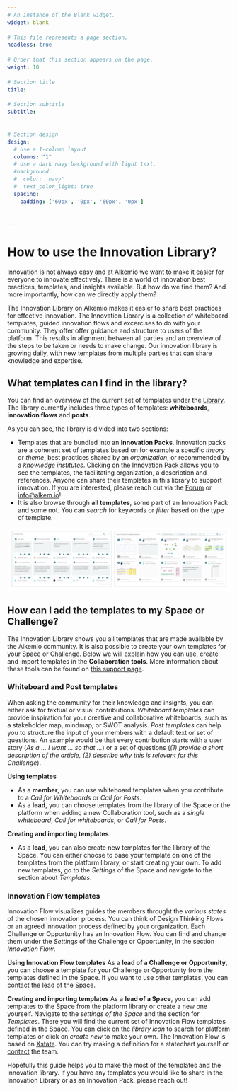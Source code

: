```yaml
---
# An instance of the Blank widget.
widget: blank

# This file represents a page section.
headless: true

# Order that this section appears on the page.
weight: 10

# Section title
title: 

# Section subtitle
subtitle: 


# Section design
design:
  # Use a 1-column layout
  columns: "1"
  # Use a dark navy background with light text.
  #background:
  #  color: 'navy'
  #  text_color_light: true
  spacing:
    padding: ['60px', '0px', '60px', '0px']


---
```


# How to use the Innovation Library?
Innovation is not always easy and at Alkemio we want to make it easier for everyone to innovate effectively. There is a world of innovation best practices, templates, and insights available. But how do we find them? And more importantly, how can we directly apply them?

The Innovation Library on Alkemio makes it easier to share best practices for effective innovation. The Innovation Library is a collection of whiteboard templates, guided innovation flows and excercises to do with your community. They offer offer guidance and structure to users of the platform. This results in alignment between all parties and an overview of the steps to be taken or needs to make change. Our innovation library is growing daily, with new templates from multiple parties that can share knowledge and expertise.

## What templates can I find in the library?
You can find an overview of the current set of templates under the [Library](https://alkem.io/innovation-library). The library currently includes three types of templates: **whiteboards**, **innovation flows** and **posts**.

As you can see, the library is divided into two sections:
- Templates that are bundled into an **Innovation Packs**. Innovation packs are a coherent set of templates based on for example a specific *theory* or *theme*, best practices shared by an *organization*, or recommended by a *knowledge institutes*. Clicking on the Innovation Pack allows you to see the templates, the facilitating organization, a description and references. Anyone can share their templates in this library to support innovation. If you are interested, please reach out via the [Forum](https://alkem.io/forum) or info@alkem.io!
- It is also browse through **all templates**, some part of an Innovation Pack and some not. You can *search* for keywords or *filter* based on the type of template.

<img src="innovation-library.png" alt="innovation-library" style="width:1400px;"/>

## How can I add the templates to my Space or Challenge?
The Innovation Library shows you all templates that are made available by the Alkemio community. It is also possible to create your own templates for your Space or Challenge. Below we will explain how you can use, create and import templates in the **Collaboration tools**. More information about these tools can be found on [this support page](https://www.alkemio.org/help/collaboration-tools/).

### Whiteboard and Post templates
When asking the community for their knowledge and insights, you can either ask for textual or visual contributions. *Whiteboard templates* can provide inspiration for your creative and collaborative whiteboards, such as a stakeholder map, mindmap, or SWOT analysis. *Post templates* can help you to structure the input of your members with a default text or set of questions. An example would be that every contribution starts with a user story (*As a ... I want ... so that ...*) or a set of questions (*(1) provide a short description of the article, (2) describe why this is relevant for this Challenge*).

**Using templates**
- As a **member**, you can use whiteboard templates when you contribute to a *Call for Whiteboards* or *Call for Posts*. 
- As a **lead**, you can choose templates from the library of the Space or the platform when adding a new Collaboration tool, such as a *single whiteboard*, *Call for whiteboards*, or *Call for Posts*.

**Creating and importing templates**
- As a **lead**, you can also create new templates for the library of the Space. You can either choose to base your template on one of the templates from the platform library, or start creating your own. To add new templates, go to the *Settings* of the Space and navigate to the section about *Templates*.

### Innovation Flow templates
Innovation Flow visualizes guides the members throught the *various states* of the chosen innovation process. You can think of Design Thinking Flows or an agreed innovation process defined by your organization. Each Challenge or Opportunity has an Innovation Flow. You can find and change them under the *Settings* of the Challenge or Opportunity, in the section *Innovation Flow*.

**Using Innovation Flow templates**
As a **lead of a Challenge or Opportunity**, you can choose a template for your Challenge or Opportunity from the templates defined in the Space. If you want to use other templates, you can contact the lead of the Space.

**Creating and importing templates**
As a **lead of a Space**, you can add templates to the Space from the platform library or create a new one yourself. Navigate to the *settings of the Space* and the section for *Templates*. There you will find the current set of Innovation Flow templates defined in the Space. You can click on the *library icon* to search for platform templates or click on *create new* to make your own. The Innovation Flow is based on [Xstate](https://stately.ai/viz). You can try making a definition for a statechart yourself or [contact](https://www.alkemio.org/feedback/) the team. 

Hopefully this guide helps you to make the most of the templates and the innovation library. If you have any templates you would like to share in the Innovation Library or as an Innovation Pack, please reach out!
